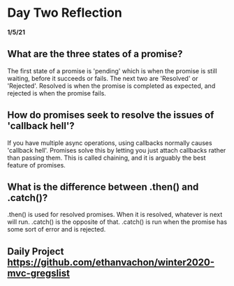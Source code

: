 # Day Two Reflection
__1/5/21__

## What are the three states of a promise?
The first state of a promise is 'pending' which is when the promise is still waiting, before it succeeds or fails. The next two are 'Resolved' or 'Rejected'. Resolved is when the promise is completed as expected, and rejected is when the promise fails.

## How do promises seek to resolve the issues of 'callback hell'?
If you have multiple async operations, using callbacks normally causes 'callback hell'. Promises solve this by letting you just attach callbacks rather than passing them. This is called chaining, and it is arguably the best feature of promises.

## What is the difference between .then() and .catch()?
.then() is used for resolved promises. When it is resolved, whatever is next will run. .catch() is the opposite of that. .catch() is run when the promise has some sort of error and is rejected.



## Daily Project https://github.com/ethanvachon/winter2020-mvc-gregslist
